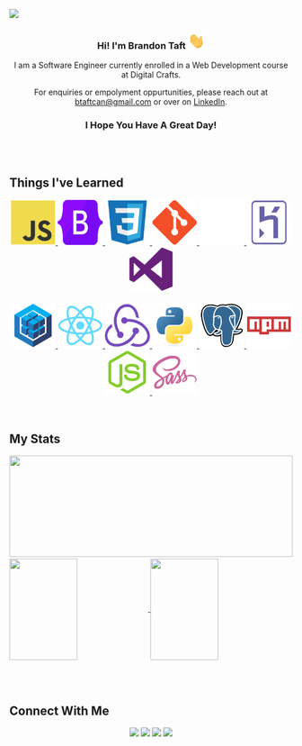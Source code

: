 
[![](https://github.com/BrandonTaft/BrandonTaft/blob/main/clean_banner.gif)](https://www.linkedin.com/in/brandonmtaft//)





<h3 text-decoration:none align='center'> Hi! I'm Brandon Taft <img src="https://github.com/BrandonTaft/BrandonTaft/blob/main/assets/wave.gif" width="30"></h3>
<p align='center'>I am a Software Engineer currently enrolled in a Web Development course at Digital Crafts.</p>
<p align='center'>For enquiries or empolyment oppurtunities, please reach out at
  <a href="mailto:btaftcan@gmail.com">btaftcan@gmail.com</a> or over on <a href="https://www.linkedin.com/in/brandonmtaft">LinkedIn</a>.</p>

<h3 align='center'>I Hope You Have A Great Day!</h3>


<br></br>
<h2>Things I've Learned </h2>



<div align='center'>
  
  <a href="https://www.linkedin.com/in/brandonmtaft">
  <img  width="80" height="80" src="https://github.com/BrandonTaft/BrandonTaft/blob/main/assets/javascript-original.svg" />
  </a>  
  <a href="https://www.linkedin.com/in/brandonmtaft">
  <img  width="80" height="80" src="https://github.com/BrandonTaft/BrandonTaft/blob/main/assets/bootstrap-original.svg" />
  </a>
  <a href="https://www.linkedin.com/in/brandonmtaft">
  <img  width="80" height="80" src="https://github.com/BrandonTaft/BrandonTaft/blob/main/assets/css3-original.svg" />
  </a>
  <a href="https://www.linkedin.com/in/brandonmtaft">
  <img  width="80" height="80" src="https://github.com/BrandonTaft/BrandonTaft/blob/main/assets/git-original.svg" />
  </a>
  <a href="https://www.linkedin.com/in/brandonmtaft">
  <img  width="80" height="80" src="https://github.com/BrandonTaft/BrandonTaft/blob/main/assets/GitHub-Mark-Light-64px.png" />
  </a>
  <a href="https://www.linkedin.com/in/brandonmtaft">
  <img  width="80" height="80" src="https://github.com/BrandonTaft/BrandonTaft/blob/main/assets/heroku-original.svg" />
  </a>
 
  <a href="https://www.linkedin.com/in/brandonmtaft">
  <img  width="80" height="80" src="https://github.com/BrandonTaft/BrandonTaft/blob/main/assets/visualstudio-plain.svg"     />
  </a>
   <br></br>
  <a href="https://www.linkedin.com/in/brandonmtaft">
  <img  width="80" height="80" src="https://github.com/BrandonTaft/BrandonTaft/blob/main/assets/sequelize-original.svg"     />
  </a>
  <a href="https://www.linkedin.com/in/brandonmtaft">
  <img  width="80" height="80" src="https://github.com/BrandonTaft/BrandonTaft/blob/main/assets/react-original.svg" />
  </a>
  <a href="https://www.linkedin.com/in/brandonmtaft">
  <img  width="80" height="80" src="https://github.com/BrandonTaft/BrandonTaft/blob/main/assets/redux-original.svg" />
  </a><a href="https://www.linkedin.com/in/brandonmtaft">
  <img  width="80" height="80" src="https://github.com/BrandonTaft/BrandonTaft/blob/main/assets/python-original.svg" />
  </a>
  <a href="https://www.linkedin.com/in/brandonmtaft">
  <img  width="80" height="80" src="https://github.com/BrandonTaft/BrandonTaft/blob/main/assets/postgresql-original.svg"    />
  </a>
  <a href="https://www.linkedin.com/in/brandonmtaft">
  <img  width="80" height="80" src="https://github.com/BrandonTaft/BrandonTaft/blob/main/assets/npm-original-wordmark.svg" />
  </a>
  <a href="https://www.linkedin.com/in/brandonmtaft">
  <img  width="80" height="80" src="https://github.com/BrandonTaft/BrandonTaft/blob/main/assets/nodejs-original.svg" />
  </a>
 
  <a href="https://www.linkedin.com/in/brandonmtaft">
  <img  width="80" height="80" src="https://github.com/BrandonTaft/BrandonTaft/blob/main/assets/sass-original.svg" />
  </a>
  
</div>
<br></br>

<h2>My Stats</h2>
<!--![](https://img.shields.io/badge/<WORD_ON_LEFT>-<WORD_ON_RIGHT>-informational?style=flat&logo=data:image/svg%2bxml;base64,<BASE64_DATA>)-->

<img height="180em" width="100%" src="https://github-readme-stats-eight-theta.vercel.app/api/top-langs/?username=BRANDONTAFT&theme=radical&layout=compact&exclude_lang=java+r" />

<a href="https://github.com/BrandonTaft/Videogame-Inventory-App">
  <img width="49%"height="180"align="center" src="https://github-readme-stats.vercel.app/api/pin/?username=BRANDONTAFT&theme=radical&repo=Fullstack-Inventory-App&title_color=ffffff&text_color=c9cacc&icon_color=2bbc8a&bg_color=1d1f21" />
</a>
<a href="https://github.com/BRANDONTAFT/Workout-Anytime">
  <img width="49%"height="180" align="center" src="https://github-readme-stats.vercel.app/api/pin/?username=BRANDONTAFT&repo=Workout-Anytime&title_color=ffffff&text_color=c9cacc&icon_color=2bbc8a&bg_color=1d1f21" />
  </a>

<br></br>

## Connect With Me

<p align="center">
  <a  href="https://mydevsite.surge.sh"><img height="30" src="https://img.shields.io/badge/-My Portfolio-3423A6?style=flat-square&logo=Google-Chrome&logoColor=white" /></a>
<a  href="https://brandontaft.github.io"><img height="30" src="https://img.shields.io/badge/-brandontaft.github.io-3423A6?style=flat-square&logo=Google-Chrome&logoColor=white" /></a>
<a href="https://www.linkedin.com/in/brandonmtaft"><img height="30" src="https://img.shields.io/badge/-Brandon Taft-0077B5?style=flat-square&logo=Linkedin&logoColor=white"/></a>
<a href="mailto:btaftcan@gmail.com"><img height="30" src="https://img.shields.io/badge/-btaftcan@gmail.com-D14836?style=flat-square&logo=Gmail&logoColor=white"/></a>
</p>


